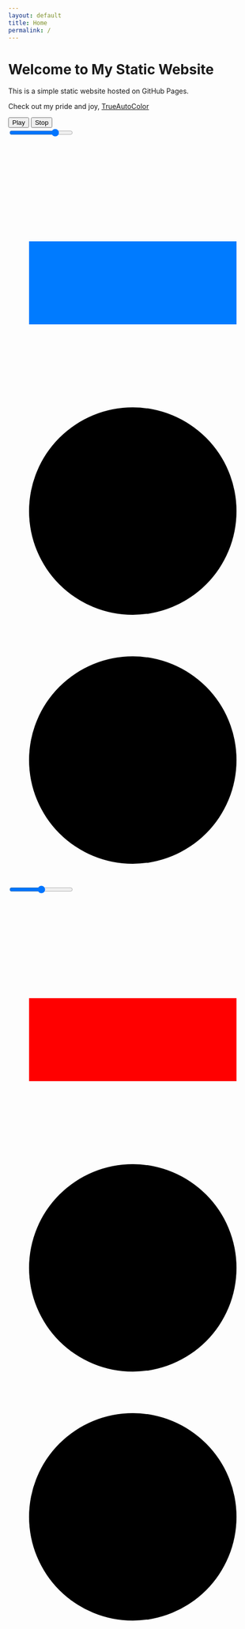 ```yaml
---
layout: default
title: Home
permalink: /
---
```


<div class="bg">
    <div class="content">
        <h1>Welcome to My Static Website</h1>
        <p>This is a simple static website hosted on GitHub Pages.</p>
        <p>Check out my pride and joy, <a href="https://coryboris.gumroad.com/l/TrueAutoColor">TrueAutoColor</a></p>
    </div>
    <div class="audio-container">
        <div class="control-container">
            <button id="playPauseButton">Play</button>
            <button id="stopButton">Stop</button>
        </div>
        <!-- <audio id="audioPlayer" src="{{ site.baseurl }}/assets/audio/sunsetBoulevard.mp3"></audio> -->
        <div class="volume-slider-container">
            <div class="road">
                <input type="range" id="volumeSlider" min="0" max="100" value="75">
                <div class="car">
                    <svg class="car-body" xmlns="http://www.w3.org/2000/svg" viewBox="0 0 24 24">
                        <rect x="2" y="10" width="20" height="8" fill="#007bff"/>
                    </svg>
                    <svg class="wheel front-wheel" xmlns="http://www.w3.org/2000/svg" viewBox="0 0 24 24">
                        <circle cx="12" cy="12" r="10" fill="#000"/>
                    </svg>
                    <svg class="wheel back-wheel" xmlns="http://www.w3.org/2000/svg" viewBox="0 0 24 24">
                        <circle cx="12" cy="12" r="10" fill="#000"/>
                    </svg>
                </div>
            </div>
        </div>
        <div class="speed-slider-container">
            <div class="road">
                <input type="range" id="speedSlider" min="50" max="150" value="100">
                <div class="car red-car">
                    <svg class="car-body" xmlns="http://www.w3.org/2000/svg" viewBox="0 0 24 24">
                        <rect x="2" y="10" width="20" height="8" fill="#ff0000"/>
                    </svg>
                    <svg class="wheel front-wheel" xmlns="http://www.w3.org/2000/svg" viewBox="0 0 24 24">
                        <circle cx="12" cy="12" r="10" fill="#000"/>
                    </svg>
                    <svg class="wheel back-wheel" xmlns="http://www.w3.org/2000/svg" viewBox="0 0 24 24">
                        <circle cx="12" cy="12" r="10" fill="#000"/>
                    </svg>
                </div>
            </div>
        </div>
    </div>
</div>

<script src="{{ site.baseurl }}/assets/js/audio-control.js" defer></script>